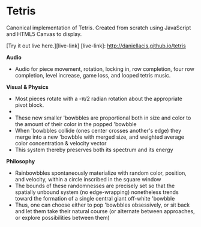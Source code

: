 # Tetris

Canonical implementation of Tetris.  Created from scratch using JavaScript and HTML5 Canvas to display.

[Try it out live here.][live-link]
[live-link]: http://daniellacis.github.io/tetris

<b>Audio</b>
- Audio for piece movement, rotation, locking in, row completion, four row completion, level increase, game loss, and looped tetris music.

<b>Visual & Physics</b>
- Most pieces rotate with a -&pi;/2 radian rotation about the appropriate pivot block.
-
- These new smaller 'bowbbles are proportional both in size and color to the amount of their color in the popped 'bowbble
- When 'bowbbles collide (ones center crosses another's edge) they merge into a new 'bowbble with merged size, and weighted average color concentration & velocity vector
- This system thereby preserves both its spectrum and its energy

<b>Philosophy</b>
- Rainbowbbles spontaneously materialize with random color, position, and velocity, within a circle inscribed in the square window
- The bounds of these randomnesses are precisely set so that the spatially unbound system (no edge-wrapping) nonetheless trends toward the formation of a single central giant off-white 'bowbble
- Thus, one can choose either to pop 'bowbbles obsessively, or sit back and let them take their natural course (or alternate between approaches, or explore possibilities between them)
